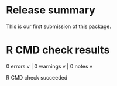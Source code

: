 # Release summary

This is our first submission of this package.

# R CMD check results

0 errors v | 0 warnings v | 0 notes v

R CMD check succeeded
